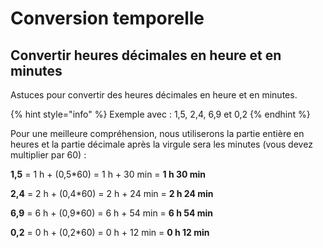 # Conversion temporelle

## Convertir heures décimales en heure et en minutes

Astuces pour convertir des heures décimales en heure et en minutes.

{% hint style="info" %}
Exemple avec : 1,5, 2,4, 6,9 et 0,2
{% endhint %}

Pour une meilleure compréhension, nous utiliserons la partie entière en heures et la partie décimale après la virgule sera les minutes (vous devez multiplier par 60) :

**1,5** = 1 h + (0,5\*60) = 1 h + 30 min = **1 h 30 min**

**2,4** = 2 h + (0,4\*60) = 2 h + 24 min = **2 h 24 min**

**6,9** = 6 h + (0,9\*60) = 6 h + 54 min = **6 h 54 min**

**0,2** = 0 h + (0,2\*60) = 0 h + 12 min = **0 h 12 min**
